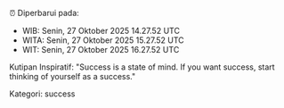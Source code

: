 ⏰ Diperbarui pada:
- WIB: Senin, 27 Oktober 2025 14.27.52 UTC
- WITA: Senin, 27 Oktober 2025 15.27.52 UTC
- WIT: Senin, 27 Oktober 2025 16.27.52 UTC

Kutipan Inspiratif:
"Success is a state of mind. If you want success, start thinking of yourself as a success."


Kategori: success

